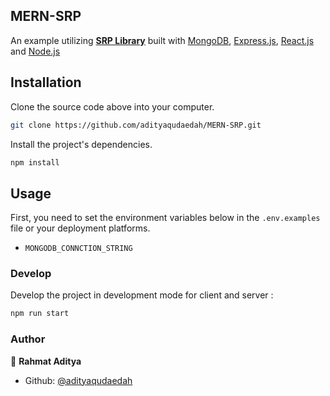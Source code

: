 ## MERN-SRP

An example utilizing **[SRP Library](https://github.com/LinusU/secure-remote-password)** built with [MongoDB](https://www.mongodb.com/), [Express.js](https://expressjs.com/), [React.js](https://reactjs.org/) and [Node.js](https://nodejs.org/en/)

## Installation

Clone the source code above into your computer.

```bash
git clone https://github.com/adityaqudaedah/MERN-SRP.git
```

Install the project's dependencies.

```bash
npm install
```

## Usage

First, you need to set the environment variables below in the `.env.examples` file or your deployment platforms.

- `MONGODB_CONNCTION_STRING`

### Develop

Develop the project in development mode for client and server :

```bash
npm run start
```

### Author

👤 **Rahmat Aditya**

- Github: [@adityaqudaedah](https://github.com/adityaqudaedah)
